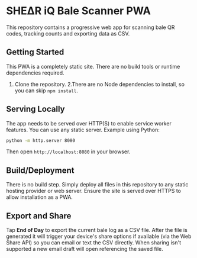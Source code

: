 # SHEΔR iQ Bale Scanner PWA

This repository contains a progressive web app for scanning bale QR codes, tracking counts and exporting data as CSV.

## Getting Started

This PWA is a completely static site. There are no build tools or runtime dependencies required.

1. Clone the repository.
2.There are no Node dependencies to install, so you can skip `npm install`.
## Serving Locally

The app needs to be served over HTTP(S) to enable service worker features. You can use any static server. Example using Python:

```bash
python -m http.server 8080
```

Then open `http://localhost:8080` in your browser.

## Build/Deployment

There is no build step. Simply deploy all files in this repository to any static hosting provider or web server. Ensure the site is served over HTTPS to allow installation as a PWA.

## Export and Share

Tap **End of Day** to export the current bale log as a CSV file. After the file is generated it will trigger your device's share options if available (via the Web Share API) so you can email or text the CSV directly. When sharing isn't supported a new email draft will open referencing the saved file.
